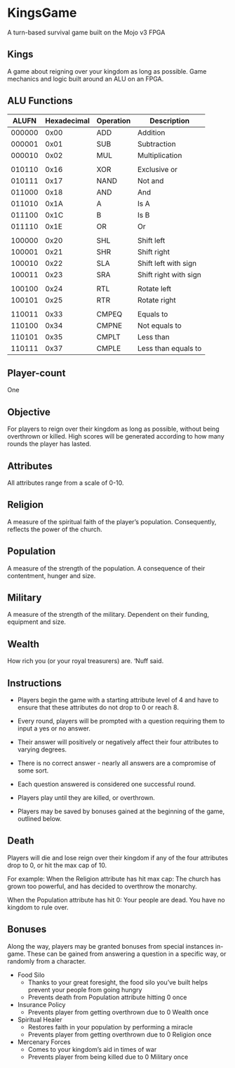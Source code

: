 # KingsGame
A turn-based survival game built on the Mojo v3 FPGA

## Kings
A game about reigning over your kingdom as long as possible.
Game mechanics and logic built around an ALU on an FPGA.

## ALU Functions

| ALUFN  | Hexadecimal  | Operation | Description |
|--------|------|-----------|------|
| 000000 | 0x00 | ADD       | Addition |
| 000001 | 0x01 | SUB       | Subtraction |
| 000010 | 0x02 | MUL       | Multiplication |
|        |      |           |      |
| 010110 | 0x16 | XOR       | Exclusive or|
| 010111 | 0x17 | NAND     | Not and|
| 011000 | 0x18 | AND       | And|
| 011010 | 0x1A | A         | Is A|
| 011100 | 0x1C | B        | Is B|
| 011110 | 0x1E | OR        | Or|
|        |      |           |      |
| 100000 | 0x20 | SHL       |Shift left|
| 100001 | 0x21 | SHR       |Shift right|
| 100010 | 0x22 | SLA      |Shift left with sign|
| 100011 | 0x23 | SRA       |Shift right with sign|
|        |      |           |      |
| 100100 | 0x24 | RTL       |Rotate left|
| 100101 | 0x25 | RTR       |Rotate right|
|        |      |           |      |
| 110011 | 0x33 | CMPEQ     |Equals to|
| 110100 | 0x34 | CMPNE    |Not equals to|
| 110101 | 0x35 | CMPLT     |Less than|
| 110111 | 0x37 | CMPLE     |Less than equals to|

## Player-count
One

## Objective
For players to reign over their kingdom as long as possible, without being overthrown or killed. High scores will be generated according to how many rounds the player has lasted.

## Attributes
All attributes range from a scale of 0-10.

## Religion
A measure of the spiritual faith of the player’s population. Consequently, reflects the power of the church.

## Population
A measure of the strength of the population. A consequence of their contentment, hunger and size.

## Military
A measure of the strength of the military. Dependent on their funding, equipment and size.

## Wealth
How rich you (or your royal treasurers) are. ‘Nuff said.

## Instructions
- Players begin the game with a starting attribute level of 4 and have to ensure that these attributes do not drop to 0 or reach 8.
- Every round, players will be prompted with a question requiring them to input a yes or no answer.

- Their answer will positively or negatively affect their four attributes to varying degrees.
- There is no correct answer - nearly all answers are a compromise of some sort.
- Each question answered is considered one successful round.
- Players play until they are killed, or overthrown.
- Players may be saved by bonuses gained at the beginning of the game, outlined below.

## Death
Players will die and lose reign over their kingdom if any of the four attributes drop to 0, or hit the max cap of 10.

For example:
When the Religion attribute has hit max cap:
     The church has grown too powerful, and has decided to overthrow the monarchy.

When the Population attribute has hit 0:
     Your people are dead. You have no kingdom to rule over.

## Bonuses
Along the way, players may be granted bonuses from special instances in-game. These can be gained from answering a question in a specific way, or randomly from a character.
- Food Silo
    - Thanks to your great foresight, the food silo you’ve built helps prevent your people from going hungry
    - Prevents death from Population attribute hitting 0 once
- Insurance Policy
    - Prevents player from getting overthrown due to 0 Wealth once
- Spiritual Healer
    - Restores faith in your population by performing a miracle
    - Prevents player from getting overthrown due to 0 Religion once
- Mercenary Forces
    - Comes to your kingdom’s aid in times of war
    - Prevents player from being killed due to 0 Military once
